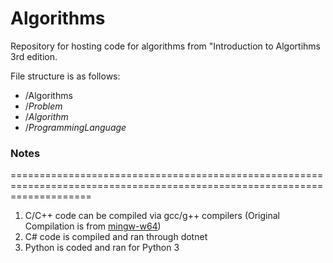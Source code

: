 # Algorithms

Repository for hosting code for algorithms from "Introduction to Algortihms 3rd edition.

File structure is as follows:
  - /Algorithms 
  - /*Problem* 
  - /*Algorithm* 
  - /*ProgrammingLanguage*

### Notes

==========================================================================================================================

  1. C/C++ code can be compiled via gcc/g++ compilers (Original Compilation is from [mingw-w64](http://mingw-w64.org/doku.php))
  2. C# code is compiled and ran through dotnet
  3. Python is coded and ran for Python 3
